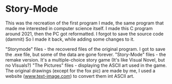 # Story-Mode
This was the recreation of the first program I made, the same program that made me interested in computer science itself.
I made this C program around 2021, then the PC got reformatted. I forgot to save the source code (dammit)
So I made it back, while adding some changes to it.


"Storymode" files - the recovered files of the original program. I got to save the .exe file, but some of the data are gone forever.
"Story-Mode" files - the remake version. It's a multiple-choice story game (It's like Visual Novel, but no VIsuals?)
"The Pictures" files - displaying the ASCII art used in the game. The original drawings (except for the fox pic) are made by me, I used a website (www.text-image.com) to convert them int ASCII art.



